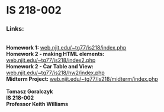 # IS 218-002

<h3>Links:</h3><br />
<b>Homework 1: </b>
<a href="https://web.njit.edu/~tg77/is218/index.php" target="_blank">
  web.njit.edu/~tg77/is218/index.php</a>
<br />
<b>Homework 2 - making HTML elements: </b>
<a href="https://web.njit.edu/~tg77/is218/index2.php" target="_blank">
  web.njit.edu/~tg77/is218/index2.php</a>
<br />
<b>Homework 2 - Car Table and View: </b>
<a href="https://web.njit.edu/~tg77/is218/hw2/index.php" target="_blank">
  web.njit.edu/~tg77/is218/hw2/index.php</a>
<br />
<b>Midterm Project: </b>
<a href="https://web.njit.edu/~tg77/is218/midterm/index.php" target="_blank">
  web.njit.edu/~tg77/is218/midterm/index.php</a>
<br /><br />
<b>Tomasz Goralczyk</b><br />
<b>IS 218-002</b><br />
<b>Professor Keith Williams</b><br />
